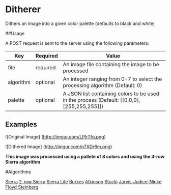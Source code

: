 # Ditherer
Dithers an image into a given color palette (defaults to black and white)

##Usage

A POST request is sent to the server using the following parameters:

Key|Required|Value
---|--------|-----
file|required|An image file containing the image to be processed
algorithm|optional|An integer ranging from 0-7 to select the processing algorithm (Default: 0)
palette|optional|A JSON list containing colors to be used in the process (Default: [[0,0,0],[255,255,255]])

## Examples

![Original Image]
(http://imgur.com/LPIrTfq.png)

![Dithered Image]
(http://imgur.com/n7XDr6m.png)

**This image was processed using a pallete of 8 colors and using the 3-row Sierra algorithm**

#Algorithms

[Sierra](http://i.imgur.com/DBz7XKR.png)
[2-row Sierra](http://i.imgur.com/p7W1NrG.png)
[Sierra Lite](http://i.imgur.com/0cPO46t.png)
[Burkes](http://i.imgur.com/rNcBA7Q.png)
[Atkinson](http://i.imgur.com/8FWK13D.png)
[Stucki](http://i.imgur.com/2o8w15c.png)
[Jarvis-Judice-Ninke](http://i.imgur.com/CDaYt82.png)
[Floyd Steinberg](http://i.imgur.com/H3nlIxs.png)
